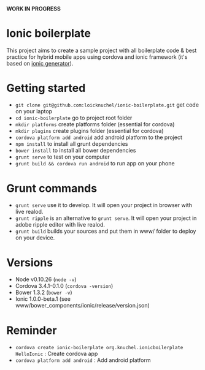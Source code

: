 #### WORK IN PROGRESS

# Ionic boilerplate

This project aims to create a sample project with all boilerplate code & best practice for hybrid mobile apps using cordova and ionic framework (it's based on [ionic generator](https://github.com/diegonetto/generator-ionic)).

# Getting started

- `git clone git@github.com:loicknuchel/ionic-boilerplate.git` get code on your laptop
- `cd ionic-boilerplate` go to project root folder
- `mkdir platforms` create platforms folder (essential for cordova)
- `mkdir plugins` create plugins folder (essential for cordova)
- `cordova platform add android` add android platform to the project
- `npm install` to install all grunt dependencies
- `bower install` to install all bower dependencies
- `grunt serve` to test on your computer
- `grunt build && cordova run android` to run app on your phone

# Grunt commands

- `grunt serve` use it to develop. It will open your project in browser with live realod.
- `grunt ripple` is an alternative to `grunt serve`. It will open your project in adobe ripple editor with live realod.
- `grunt build` builds your sources and put them in www/ folder to deploy on your device.

# Versions

- Node v0.10.26 (`node -v`)
- Cordova 3.4.1-0.1.0 (`cordova -version`)
- Bower 1.3.2 (`bower -v`)
- Ionic 1.0.0-beta.1 (see www/bower_components/ionic/release/version.json)

# Reminder

- `cordova create ionic-boilerplate org.knuchel.ionicboilerplate HelloIonic` : Create cordova app
- `cordova platform add android` : Add android platform
